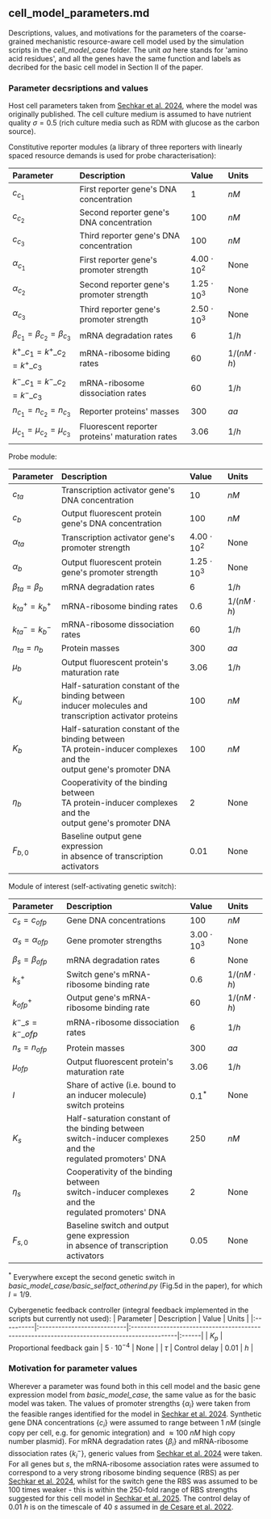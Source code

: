 ## cell_model_parameters.md

Descriptions, values, and motivations for the parameters of the coarse-grained
mechanistic resource-aware cell model used by the simulation scripts in the _cell_model_case_ folder.
The unit $aa$ here stands for 'amino acid residues', and all the genes have the same function
and labels as decribed for the basic cell model in Section II of the paper.

### Parameter decsriptions and values
Host cell parameters taken from [Sechkar et al. 2024](https://www.nature.com/articles/s41467-024-46410-9), where the model was originally published.
The cell culture medium is assumed to have nutrient quality $\sigma=0.5$ (rich culture media such as RDM with glucose 
as the carbon source).

Constitutive reporter modules (a library of three reporters with linearly spaced resource 
demands is used for probe characterisation):

| Parameter                                 | Description                                     | Value             | Units            | 
|:------------------------------------------|:------------------------------------------------|:------------------|:-----------------| 
| $c_{c_1}$                                 | First reporter gene's DNA concentration         | $1$               | $nM$             |
| $c_{c_2}$                                 | Second reporter gene's DNA concentration        | $100$             | $nM$             |
| $c_{c_3}$                                 | Third reporter gene's DNA concentration         | $100$             | $nM$             |
| $\alpha_{c_1}$                            | First reporter gene's promoter strength         | $4.00 \cdot 10^2$ | None             |
| $\alpha_{c_2}$                            | Second reporter gene's promoter strength        | $1.25 \cdot 10^3$ | None             |
| $\alpha_{c_3}$                            | Third reporter gene's promoter strength         | $2.50 \cdot 10^3$ | None             |
| $\beta_{c_1} = \beta_{c_2} = \beta_{c_3}$ | mRNA degradation rates                          | $6$               | $1/h$            |
| $k^+\_{c_1} = k^+\_{c_2} = k^+\_{c_3}$    | mRNA-ribosome biding rates                      | $60$              | $1/(nM \cdot h)$ |
| $k^-\_{c_1} = k^-\_{c_2} = k^-\_{c_3}$    | mRNA-ribosome dissociation rates                | $60$              | $1/h$            |
| $n_{c_1}=n_{c_2}=n_{c_3}$                 | Reporter proteins' masses                       | $300$             | $aa$             |
| $\mu_{c_1}=\mu_{c_2}=\mu_{c_3}$           | Fluorescent reporter proteins' maturation rates | $3.06$            | $1/h$            |

Probe module:

| Parameter                | Description                                                                                                               | Value             | Units            | 
|:-------------------------|:--------------------------------------------------------------------------------------------------------------------------|:------------------|:-----------------| 
| $c_{ta}$                 | Transcription activator gene's DNA concentration                                                                          | $10$              | $nM$             |
| $c_{b}$                  | Output fluorescent protein gene's DNA concentration                                                                       | $100$             | $nM$             |
| $\alpha_{ta}$            | Transcription activator gene's promoter strength                                                                          | $4.00 \cdot 10^2$ | None             |
| $\alpha_{b}$             | Output fluorescent protein gene's promoter strength                                                                       | $1.25 \cdot 10^3$ | None             |
| $\beta_{ta} = \beta_{b}$ | mRNA degradation rates                                                                                                    | $6$               | $1/h$            |
| $k^+_{ta} = k^+_b$       | mRNA-ribosome binding rates                                                                                               | $0.6$             | $1/(nM \cdot h)$ |
| $k^-_{ta} = k^-_b$       | mRNA-ribosome dissociation rates                                                                                          | $60$              | $1/h$            |
| $n_{ta}=n_{b}$           | Protein masses                                                                                                            | $300$             | $aa$             |
| $\mu_{b}$                | Output fluorescent protein's maturation rate                                                                              | $3.06$            | $1/h$            |
| $K_{u}$               | Half-saturation constant of the binding between <br> inducer molecules and transcription activator proteins               | $100$             | $nM$             |
| $K_{b}$              | Half-saturation constant of the binding between <br> TA protein-inducer complexes and the <br> output gene's promoter DNA | $100$             | $nM$             |
| $\eta_{b}$           | Cooperativity of the binding between <br> TA protein-inducer complexes and the <br> output gene's promoter DNA            | $2$               | None             |
| $F_{b,0}$                | Baseline output gene expression <br> in absence of transcription activators                                               | $0.01$            | None             |

Module of interest (self-activating genetic switch):

| Parameter               | Description                                                                                                         | Value             | Units            | 
|:------------------------|:--------------------------------------------------------------------------------------------------------------------|:------------------|:-----------------| 
| $c_s=c_{ofp}$           | Gene DNA concentrations                                                                                             | $100$             | $nM$             |
| $\alpha_s=\alpha_{ofp}$ | Gene promoter strengths                                                                                             | $3.00 \cdot 10^3$ | None             |
| $\beta_s = \beta_{ofp}$ | mRNA degradation rates                                                                                              | $6$               | None             |
| $k^+_s$                 | Switch gene's mRNA-ribosome binding rate                                                                            | $0.6$             | $1/(nM \cdot h)$ |
| $k^+_{ofp}$             | Output gene's mRNA-ribosome binding rate                                                                            | $60$              | $1/(nM \cdot h)$ |
| $k^-\_{s} = k^-\_{ofp}$   | mRNA-ribosome dissociation rates                                                                                    | $6$               | $1/h$            |
| $n_{s}=n_{ofp}$         | Protein masses                                                                                                      | $300$             | $aa$             |
| $\mu_{ofp}$             | Output fluorescent protein's maturation rate                                                                        | $3.06$            | $1/h$            |
| $I$                     | Share of active (i.e. bound to an inducer molecule) <br> switch proteins                                            | $0.1^*$           | None             |
| $K_{s}$               | Half-saturation constant of the binding between <br> switch-inducer complexes and the <br> regulated promoters' DNA | $250$             | $nM$             |
| $\eta_{s}$            | Cooperativity of the binding between <br> switch-inducer complexes and the <br> regulated promoters' DNA            | $2$               | None             |
| $F_{s,0}$               | Baseline switch and output gene expression <br> in absence of transcription activators                              | $0.05$            | None             |

$^*$ Everywhere except the second genetic switch in
_basic_model_case/basic_selfact_otherind.py_ (Fig.5d in the paper),
for which $I=1/9$.

Cybergenetic feedback controller (integral feedback implemented in the scripts 
but currently not used):
| Parameter | Description                | Value                                                                                       | Units | 
|:----------|:---------------------------|:--------------------------------------------------------------------------------------------|:------| 
| $K_p$     | Proportional feedback gain | $5 \cdot 10^{-4}$                                                                           | None  |
| $\tau$    | Control delay              | $0.01$            | $h$   |


### Motivation for parameter values
Wherever a parameter was found both in this cell model and the basic gene expression model
from _basic_model_case_, the same value as for the basic model was taken. The values of
promoter strengths $\{\alpha_i\}$ were taken from the feasible ranges identified for the
model in [Sechkar et al. 2024](https://www.nature.com/articles/s41467-024-46410-9). Synthetic gene DNA concentrations $\{c_i\}$ were 
assumed to range between $1\ nM$ (single copy per cell, e.g. for genomic integration) 
and $\approx 100\ nM$ high copy number plasmid). For mRNA degradation rates $\{\beta_i\}$ 
and mRNA-ribosome dissociation rates 
$\{k^-_i\}$, generic values from [Sechkar et al. 2024](https://www.nature.com/articles/s41467-024-46410-9) were taken. For all genes 
but $s$, the mRNA-ribosome association rates were assumed to correspond to a very strong
ribosome binding sequence (RBS) as per [Sechkar et al. 2024](https://www.nature.com/articles/s41467-024-46410-9), 
whilst for the switch gene the RBS was assumed to be
100 times weaker - this is within the 250-fold range of RBS strengths
suggested for this cell model in
[Sechkar et al. 2025](https://royalsocietypublishing.org/doi/10.1098/rsif.2024.0602). The control delay of $0.01\ h$ is on the timescale of $40\ s$ assumed in [de Cesare et al. 2022](https://doi.org/10.1021/acssynbio.1c00632).


